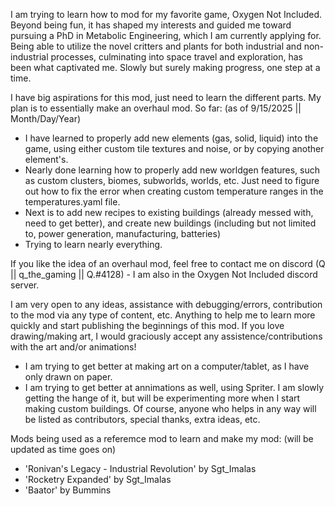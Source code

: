 I am trying to learn how to mod for my favorite game, Oxygen Not Included. 
Beyond being fun, it has shaped my interests and guided me toward pursuing a PhD in Metabolic Engineering, which I am currently applying for. Being able to utilize the novel critters and plants for both industrial and non-industrial processes, culminating into space travel and exploration, has been what captivated me.
Slowly but surely making progress, one step at a time.

I have big aspirations for this mod, just need to learn the different parts. My plan is to essentially make an overhaul mod.
So far: (as of 9/15/2025 || Month/Day/Year)
  - I have learned to properly add new elements (gas, solid, liquid) into the game, using either custom tile textures and noise, or by copying another element's.
  - Nearly done learning how to properly add new worldgen features, such as custom clusters, biomes, subworlds, worlds, etc. Just need to figure out how to fix the error       when creating custom temperature ranges in the temperatures.yaml file.
  - Next is to add new recipes to existing buildings (already messed with, need to get better), and create new buildings (including but not limited to, power generation,       manufacturing, batteries)
  - Trying to learn nearly everything.

If you like the idea of an overhaul mod, feel free to contact me on discord (Q || q_the_gaming || Q.#4128) - I am also in the Oxygen Not Included discord server.

I am very open to any ideas, assistance with debugging/errors, contribution to the mod via any type of content, etc. 
Anything to help me to learn more quickly and start publishing the beginnings of this mod.
If you love drawing/making art, I would graciously accept any assistence/contributions with the art and/or animations!
  - I am trying to get better at making art on a computer/tablet, as I have only drawn on paper.
  - I am trying to get better at annimations as well, using Spriter. I am slowly getting the hange of it, but will be experimenting more when I start making custom             buildings.
Of course, anyone who helps in any way will be listed as contributors, special thanks, extra ideas, etc.

Mods being used as a referemce mod to learn and make my mod: (will be updated as time goes on)
  - 'Ronivan's Legacy - Industrial Revolution' by Sgt_Imalas
  - 'Rocketry Expanded' by Sgt_Imalas
  - 'Baator' by Bummins
